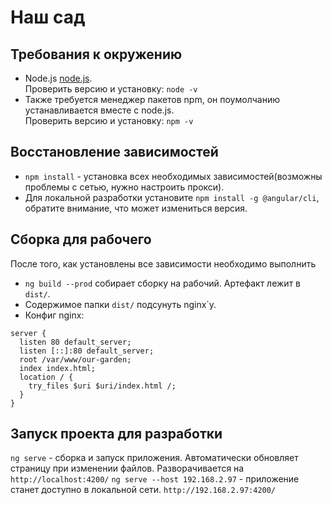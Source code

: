 # Наш сад

## Требования к окружению
  *  Node.js [node.js](https://nodejs.org/en/download).  
Проверить версию и установку: `node -v`  
  *  Также требуется менеджер пакетов npm, он поумолчанию устанавливается вместе с node.js.  
Проверить версию и установку: `npm -v`  
## Восстановление зависимостей
   *  `npm install` - установка всех необходимых зависимостей(возможны проблемы с сетью, нужно настроить прокси). 
   *  Для локальной разработки установите `npm install -g @angular/cli`, обратите внимание, что может измениться версия. 

## Сборка для рабочего 
После того, как установлены все зависимости необходимо выполнить  
   *  `ng build --prod` собирает сборку на рабочий. Артефакт лежит в `dist/`.
   *  Содержимое папки `dist/`  подсунуть nginx`у.
   *   Конфиг nginx:
```nginx
server {
  listen 80 default_server;
  listen [::]:80 default_server;
  root /var/www/our-garden;
  index index.html;
  location / {
    try_files $uri $uri/index.html /;
  }
} 
```

## Запуск проекта для разработки
`ng serve` - сборка и запуск приложения. Автоматически обновляет страницу при изменении файлов. Разворачивается на `http://localhost:4200/`
`ng serve --host 192.168.2.97` - приложение станет доступно в локальной сети. `http://192.168.2.97:4200/`
